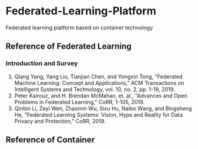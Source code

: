 # Federated-Learning-Platform
Federated learning platform based on container technology

## Reference of Federated Learning
### Introduction and Survey
1. Qiang Yang, Yang Liu, Tianjian Chen, and Yongxin Tong, "Federated Machine Learning: Concept and Applications," ACM Transactions on        Intelligent Systems and Technology, vol. 10, no. 2, pp. 1-19, 2019.
2. Peter Kairouz, and H. Brendan McMahan, et. al., "Advances and Open Problems in Federated Learning," CoRR, 1-105, 2019.
3. Qinbin Li, Zeyi Wen, Zhaomin Wu, Sixu Hu, Naibo Wang, and Bingsheng He, "Federated Learning Systems: Vision, Hype and Reality for Data    Privacy and Protection," CoRR, 2019.

## Reference of Container
